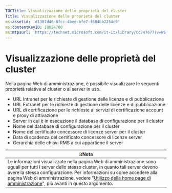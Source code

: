 ```yaml
---
TOCTitle: Visualizzazione delle proprietà del cluster
Title: Visualizzazione delle proprietà del cluster
ms:assetid: 'd1307d46-8fcc-4bee-bfe7-f684bb2254c9'
ms:contentKeyID: 18824780
ms:mtpsurl: 'https://technet.microsoft.com/it-it/library/Cc747677(v=WS.10)'
---
```


Visualizzazione delle proprietà del cluster
===========================================

Nella pagina Web di amministrazione, è possibile visualizzare le seguenti proprietà relative al cluster o al server in uso.

-   URL Intranet per le richieste di gestione delle licenze e di pubblicazione
-   URL Extranet per le richieste di gestione delle licenze e di pubblicazione
-   URL di certificazione per le richieste ai servizi di certificazione account e proxy di attivazione
-   Server in cui è in esecuzione il database di configurazione per il cluster
-   Nome del database di configurazione per il cluster
-   Nome del certificato concessore di licenze server per il cluster
-   Data di scadenza del certificato concessore di licenze server
-   Gerarchia delle chiavi RMS a cui appartiene il server

| ![](images/Cc747677.note(WS.10).gif)Nota                                                                                                                                                                                                                                                                                                                                                |
|----------------------------------------------------------------------------------------------------------------------------------------------------------------------------------------------------------------------------------------------------------------------------------------------------------------------------------------------------------------------------------------------------------------------|
| Le informazioni visualizzate nella pagina Web di amministrazione sono uguali per tutti i server dello stesso cluster, in quanto tali server devono avere la stessa configurazione. Per informazioni su come accedere alla pagina Web di amministrazione, vedere "[Utilizzo della home page di amministrazione](https://technet.microsoft.com/6c155977-bd0e-47d6-ac65-1746cddb505e)", più avanti in questo argomento. |
